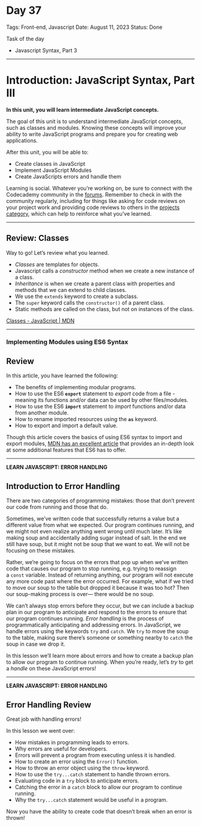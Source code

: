 # Day 37

Tags: Front-end, Javascript
Date: August 11, 2023
Status: Done

Task of the day

- Javascript Syntax, Part 3

---

# **Introduction: JavaScript Syntax, Part III**

**In this unit, you will learn intermediate JavaScript concepts.**

The goal of this unit is to understand intermediate JavaScript concepts, such as classes and modules. Knowing these concepts will improve your ability to write JavaScript programs and prepare you for creating web applications.

After this unit, you will be able to:

- Create classes in JavaScript
- Implement JavaScript Modules
- Create JavaScripts errors and handle them

Learning is social. Whatever you’re working on, be sure to connect with the Codecademy community in the [forums](https://discuss.codecademy.com/). Remember to check in with the community regularly, including for things like asking for code reviews on your project work and providing code reviews to others in the [projects category](https://discuss.codecademy.com/c/project/1833), which can help to reinforce what you’ve learned.

---

## **Review: Classes**

Way to go! Let’s review what you learned.

- *Classes* are templates for objects.
- Javascript calls a *constructor* method when we create a new instance of a class.
- *Inheritance* is when we create a parent class with properties and methods that we can extend to child classes.
- We use the `extends` keyword to create a subclass.
- The `super` keyword calls the `constructor()` of a parent class.
- Static methods are called on the class, but not on instances of the class.

[Classes - JavaScript | MDN](https://developer.mozilla.org/en-US/docs/Web/JavaScript/Reference/Classes)

---

### ****Implementing Modules using ES6 Syntax****

## **Review**

In this article, you have learned the following:

- The benefits of implementing modular programs.
- How to use the ES6 **`export`** statement to *export* code from a file - meaning its functions and/or data can be used by other files/modules.
- How to use the ES6 **`import`** statement to *import* functions and/or data from another module.
- How to rename imported resources using the **`as`** keyword.
- How to export and import a default value.

Though this article covers the basics of using ES6 syntax to import and export modules, [MDN has an excellent article](https://developer.mozilla.org/en-US/docs/Web/JavaScript/Guide/Modules) that provides an in-depth look at some additional features that ES6 has to offer.

---

**LEARN JAVASCRIPT: ERROR HANDLING**

## **Introduction to Error Handling**

There are two categories of programming mistakes: those that don’t prevent our code from running and those that do.

Sometimes, we’ve written code that successfully returns a value but a different value from what we expected. Our program continues running, and we might not even realize anything went wrong until much later. It’s like making soup and accidentally adding sugar instead of salt. In the end we still have soup, but it might not be soup that we want to eat. We will not be focusing on these mistakes.

Rather, we’re going to focus on the errors that pop up when we’ve written code that causes our program to stop running, e.g. trying to reassign a `const` variable. Instead of returning anything, our program will not execute any more code past where the error occurred. For example, what if we tried to move our soup to the table but dropped it because it was too hot? Then our soup-making process is over— there would be no soup.

We can’t always stop errors before they occur, but we can include a backup plan in our program to anticipate and respond to the errors to ensure that our program continues running. *Error handling* is the process of programmatically anticipating and addressing errors. In JavaScript, we handle errors using the keywords `try` and `catch`. We `try` to move the soup to the table, making sure there’s someone or something nearby to `catch` the soup in case we drop it.

In this lesson we’ll learn more about errors and how to create a backup plan to allow our program to continue running. When you’re ready, let’s *try* to get a *handle* on these JavaScript errors!

---

**LEARN JAVASCRIPT: ERROR HANDLING**

## **Error Handling Review**

Great job with handling errors!

In this lesson we went over:

- How mistakes in programming leads to errors.
- Why errors are useful for developers.
- Errors will prevent a program from executing unless it is handled.
- How to create an error using the `Error()` function.
- How to throw an error object using the `throw` keyword.
- How to use the `try...catch` statement to handle thrown errors.
- Evaluating code in a `try` block to anticipate errors.
- Catching the error in a `catch` block to allow our program to continue running.
- Why the `try...catch` statement would be useful in a program.

Now you have the ability to create code that doesn’t break when an error is thrown!